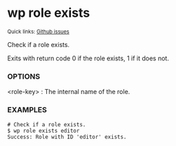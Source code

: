 # wp role exists

<small>Quick links: <a href="https://github.com/issues?q=is%3Aopen+label%3Acommand%3Arole-exists+sort%3Aupdated-desc+org%3Awp-cli">Github issues</a></small>

Check if a role exists.

Exits with return code 0 if the role exists, 1 if it does not.

### OPTIONS

&lt;role-key&gt;
: The internal name of the role.

### EXAMPLES

    # Check if a role exists.
    $ wp role exists editor
    Success: Role with ID 'editor' exists.




